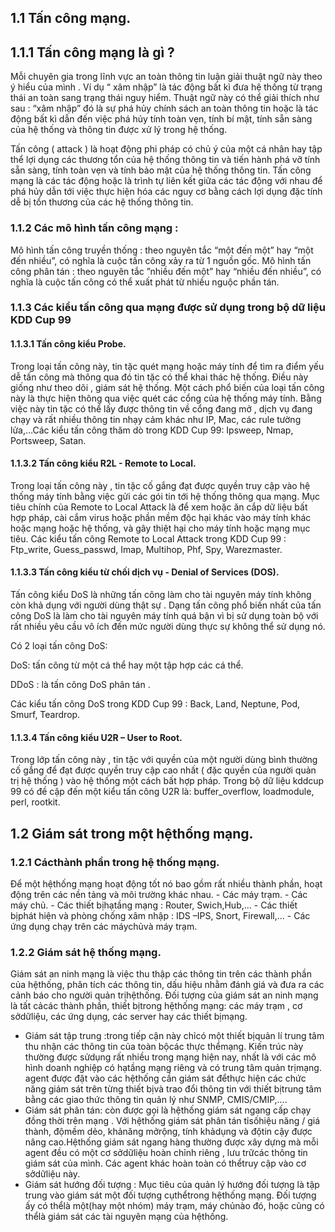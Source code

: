 ## 1.1  Tấn công mạng. 

## 1.1.1 Tấn công mạng là gì ?

   Mỗi chuyên gia trong lĩnh vực an toàn thông tin luận giải thuật ngữ này theo ý hiểu của mình . Ví dụ “ xâm nhập” là tác động bất kì đưa hệ thống từ trạng thái an toàn sang trạng thái nguy hiểm. Thuật  ngữ này có thể giải thích như sau : “xâm nhập” đó là sự phá hủy chính sách an toàn thông tin hoặc là tác động bất kì dẫn đến việc phá hủy tính toàn vẹn, tính bí mật, tính sẵn sàng của hệ thống và thông tin được xử lý trong hệ thống.  

   Tấn công ( attack ) là hoạt động phi pháp có chủ ý của một cá nhân hay tập thể lợi dụng các thương tổn của hệ thống thông tin và tiến hành phá vỡ tính sẵn sàng, tính toàn vẹn và tính bảo mật của hệ thống thông tin. Tấn công mạng là các tác động hoặc là trình tự liên kết giữa các tác động với nhau để phá hủy dẫn tới việc thực hiện hóa các nguy cơ bằng cách lợi dụng đặc tính dễ bị tổn thương của các hệ thống thông tin. 

### 1.1.2 Các mô hình tấn công mạng : 

   Mô hình tấn công truyền thống : theo nguyên tắc “một đến một” hay “một đến nhiều”, có nghĩa là cuộc tấn công xảy ra từ 1 nguồn gốc. 
   Mô hình tấn công phân tán : theo nguyên tắc ”nhiều đến một” hay “nhiều đến nhiều”, có nghĩa là cuộc tấn công có thể xuất phát từ nhiều nguộc phần tán.
   
### 1.1.3 Các kiểu tấn công qua mạng được sử dụng trong bộ dữ liệu KDD Cup 99 

#### 1.1.3.1 Tấn công kiểu Probe. 

   Trong loại tấn công này, tin tặc quét mạng hoặc máy tính để tìm ra điểm yếu dễ tấn công mà thông qua đó tin tặc có thể khai thác hệ thống. Điều này giống như theo dõi , giám sát hệ thống. Một cách phổ biến của loại tấn công này là thực hiện thông qua việc quét các cổng của hệ thống máy tính. Bằng việc này tin tặc có thể lấy được thông tin về cổng đang mở , dịch vụ đang chạy và rất nhiều thông tin nhạy cảm khác như IP, Mac, các rule tường lửa,…Các kiểu tấn công thăm dò trong KDD Cup 99: Ipsweep, Nmap, Portsweep, Satan. 

#### 1.1.3.2 Tấn công kiểu R2L - Remote to Local. 

   Trong loại tấn công này , tin tặc cố gắng đạt được quyền truy cập vào hệ thống máy tính bằng việc gửi các gói tin tới hệ thống thông qua mạng. Mục tiêu chính của Remote to Local Attack là để xem hoặc ăn cắp dữ liệu bất hợp pháp, cài cắm virus hoặc phần mềm độc hại khác vào máy tính khác hoặc mạng hoặc hệ thống, và gây thiệt hại cho máy tính hoặc mạng mục tiêu. Các kiểu tấn công Remote to Local Attack trong KDD Cup 99 : Ftp_write, Guess_passwd, Imap, Multihop, Phf, Spy, Warezmaster. 

#### 1.1.3.3 Tấn công kiểu từ chối dịch vụ - Denial of Services (DOS). 

   Tấn công kiểu DoS là những tấn công làm cho tài nguyên máy tính không còn khả dụng với người dùng thật sự . Dạng tấn công phổ biến nhất của tấn công DoS là làm cho tài nguyên máy tính quá bận vì bị sử dụng toàn bộ với rất nhiều yêu cầu vô ích đến mức người dùng thực sự không thể sử dụng nó. 

   Có 2 loại tấn công DoS: 

   DoS: tấn công từ một cá thể hay một tập hợp các cá thể. 

   DDoS : là tấn công DoS phân tán . 

   Các kiểu tấn công DoS trong KDD Cup 99 : Back, Land, Neptune, Pod, Smurf, Teardrop. 
#### 1.1.3.4 Tấn công kiểu U2R – User to Root. 

   Trong lớp tấn công này , tin tặc với quyền của một người dùng bình thường cố gắng để đạt được quyền truy cập cao nhất ( đặc quyền của người quản trị hệ thống ) vào hệ thống một cách bất hợp pháp. Trong bộ dữ liệu kddcup 99 có đề cập đến một kiểu tấn công U2R là: buffer_overflow, loadmodule, perl, rootkit. 

## 1.2 Giám sát trong một hệthống mạng.
### 1.2.1 Cácthành phần trong hệ thống mạng.
   Để một hệthống mạng hoạt động tốt nó bao gồm rất nhiều thành phần, hoạt động trên các nền tảng và môi trường khác nhau.
        - Các máy trạm.
        - Các máy chủ.
        - Các thiết bịhạtầng mạng : Router, Swich,Hub,...
        - Các thiết bịphát hiện và phòng chống xâm nhập : IDS –IPS, Snort, Firewall,...
        - Các ứng dụng chạy trên các máychủvà máy trạm.

### 1.2.2 Giám sát hệ thống mạng.
   Giám sát an ninh mạng là việc thu thập các thông tin trên các thành phần của hệthống, phân tích các thông tin, dấu hiệu nhằm đánh giá và đưa ra các cảnh báo cho người quản trịhệthống. Đối tượng của giám sát an ninh mạng là tất cảcác thành phần, thiết bịtrong hệthống mạng: các máy trạm , cơ sởdữliệu, các ứng dụng, các server hay các thiết bịmạng.
  - Giám sát tập trung :trong tiếp cận này chỉcó một thiết bịquản lí trung tâm thu nhận các thông tin của toàn bộcác thực thểmạng. Kiến trúc này thường được sửdụng rất nhiều trong mạng hiện nay, nhất là với các mô hình doanh nghiệp có hạtầng mạng riêng và có trung tâm quản trịmạng. agent được đặt vào các hệthống cần giám sát đểthực hiện các chức năng giám sát trên từng thiết bịvà trao đổi thông tin với thiết bịtrung tâm bằng các giao thức thông tin quản lý như SNMP, CMIS/CMIP,....
  - Giám sát phân tán: còn được gọi là hệthống giám sát ngang cấp chạy đồng thời trên mạng . Với hệthống giám sát phân tán tỉsốhiệu năng / giá thành, độmềm dẻo, khảnăng mởrộng, tính khảdụng và độtin cậy được nâng cao.Hệthống giám sát ngang hàng thường được xây dựng mà mỗi agent đều có một cơ sởdữliệu hoàn chỉnh riêng , lưu trữcác thông tin giám sát của mình. Các agent khác hoàn toàn có thểtruy cập vào cơ sởdữliệu này.
  - Giám sát hướng đối tượng : Mục tiêu của quản lý hướng đối tượng là tập trung vào giám sát một đối tượng cụthểtrong hệthống mạng. Đối tượng ấy có thểlà một(hay một nhóm) máy trạm, máy chủnào đó, hoặc cũng có thểlà giám sát các tài nguyên mạng của hệthống.